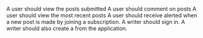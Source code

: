 A user should view the posts submitted
A user should comment on  posts
A user should view the most recent posts
A user should receive alerted when a new post is made by joining a subscription.
A writer should sign in.
A writer should also create a from the application.
